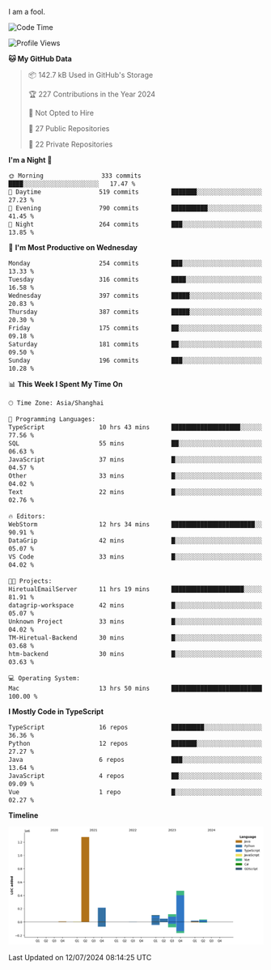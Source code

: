 I am a fool.

<!--START_SECTION:waka-->
![Code Time](http://img.shields.io/badge/Code%20Time-1%2C548%20hrs%2014%20mins-blue)

![Profile Views](http://img.shields.io/badge/Profile%20Views-0-blue)

**🐱 My GitHub Data** 

> 📦 142.7 kB Used in GitHub's Storage 
 > 
> 🏆 227 Contributions in the Year 2024
 > 
> 🚫 Not Opted to Hire
 > 
> 📜 27 Public Repositories 
 > 
> 🔑 22 Private Repositories 
 > 
**I'm a Night 🦉** 

```text
🌞 Morning                333 commits         ████░░░░░░░░░░░░░░░░░░░░░   17.47 % 
🌆 Daytime                519 commits         ███████░░░░░░░░░░░░░░░░░░   27.23 % 
🌃 Evening                790 commits         ██████████░░░░░░░░░░░░░░░   41.45 % 
🌙 Night                  264 commits         ███░░░░░░░░░░░░░░░░░░░░░░   13.85 % 
```
📅 **I'm Most Productive on Wednesday** 

```text
Monday                   254 commits         ███░░░░░░░░░░░░░░░░░░░░░░   13.33 % 
Tuesday                  316 commits         ████░░░░░░░░░░░░░░░░░░░░░   16.58 % 
Wednesday                397 commits         █████░░░░░░░░░░░░░░░░░░░░   20.83 % 
Thursday                 387 commits         █████░░░░░░░░░░░░░░░░░░░░   20.30 % 
Friday                   175 commits         ██░░░░░░░░░░░░░░░░░░░░░░░   09.18 % 
Saturday                 181 commits         ██░░░░░░░░░░░░░░░░░░░░░░░   09.50 % 
Sunday                   196 commits         ███░░░░░░░░░░░░░░░░░░░░░░   10.28 % 
```


📊 **This Week I Spent My Time On** 

```text
🕑︎ Time Zone: Asia/Shanghai

💬 Programming Languages: 
TypeScript               10 hrs 43 mins      ███████████████████░░░░░░   77.56 % 
SQL                      55 mins             ██░░░░░░░░░░░░░░░░░░░░░░░   06.63 % 
JavaScript               37 mins             █░░░░░░░░░░░░░░░░░░░░░░░░   04.57 % 
Other                    33 mins             █░░░░░░░░░░░░░░░░░░░░░░░░   04.02 % 
Text                     22 mins             █░░░░░░░░░░░░░░░░░░░░░░░░   02.76 % 

🔥 Editors: 
WebStorm                 12 hrs 34 mins      ███████████████████████░░   90.91 % 
DataGrip                 42 mins             █░░░░░░░░░░░░░░░░░░░░░░░░   05.07 % 
VS Code                  33 mins             █░░░░░░░░░░░░░░░░░░░░░░░░   04.02 % 

🐱‍💻 Projects: 
HiretualEmailServer      11 hrs 19 mins      ████████████████████░░░░░   81.91 % 
datagrip-workspace       42 mins             █░░░░░░░░░░░░░░░░░░░░░░░░   05.07 % 
Unknown Project          33 mins             █░░░░░░░░░░░░░░░░░░░░░░░░   04.02 % 
TM-Hiretual-Backend      30 mins             █░░░░░░░░░░░░░░░░░░░░░░░░   03.68 % 
htm-backend              30 mins             █░░░░░░░░░░░░░░░░░░░░░░░░   03.63 % 

💻 Operating System: 
Mac                      13 hrs 50 mins      █████████████████████████   100.00 % 
```

**I Mostly Code in TypeScript** 

```text
TypeScript               16 repos            █████████░░░░░░░░░░░░░░░░   36.36 % 
Python                   12 repos            ███████░░░░░░░░░░░░░░░░░░   27.27 % 
Java                     6 repos             ███░░░░░░░░░░░░░░░░░░░░░░   13.64 % 
JavaScript               4 repos             ██░░░░░░░░░░░░░░░░░░░░░░░   09.09 % 
Vue                      1 repo              █░░░░░░░░░░░░░░░░░░░░░░░░   02.27 % 
```



**Timeline**

![Lines of Code chart](https://raw.githubusercontent.com/VeejaLiu/VeejaLiu/master/assets/bar_graph.png)


 Last Updated on 12/07/2024 08:14:25 UTC
<!--END_SECTION:waka-->
